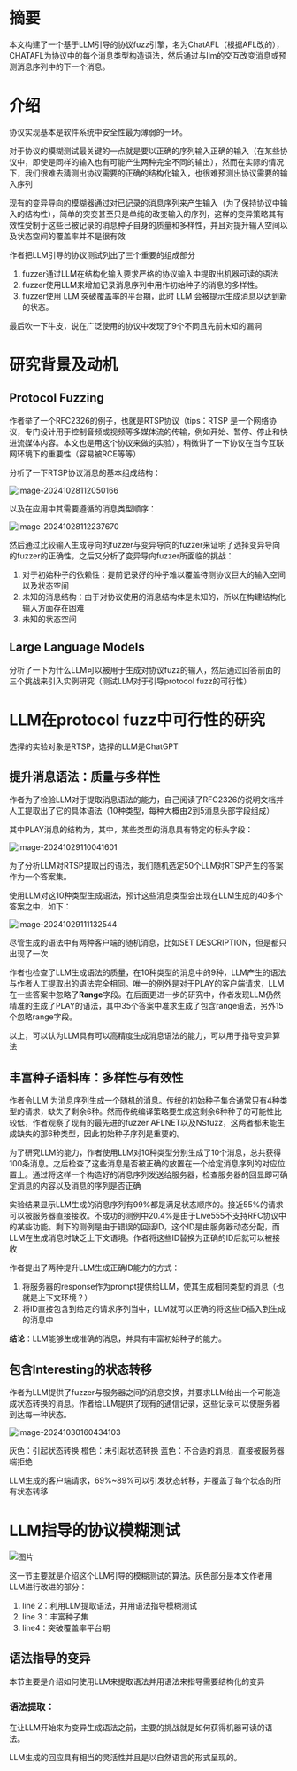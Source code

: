 # 摘要

本文构建了一个基于LLM引导的协议fuzz引擎，名为ChatAFL（根据AFL改的），CHATAFL为协议中的每个消息类型构造语法，然后通过与llm的交互改变消息或预测消息序列中的下一个消息。

# 介绍

协议实现基本是软件系统中安全性最为薄弱的一环。

对于协议的模糊测试最关键的一点就是要以正确的序列输入正确的输入（在某些协议中，即使是同样的输入也有可能产生两种完全不同的输出），然而在实际的情况下，我们很难去猜测出协议需要的正确的结构化输入，也很难预测出协议需要的输入序列

现有的变异导向的模糊器通过对已记录的消息序列来产生输入（为了保持协议中输入的结构性），简单的突变甚至只是单纯的改变输入的序列，这样的变异策略其有效性受制于这些已被记录的消息种子自身的质量和多样性，并且对提升输入空间以及状态空间的覆盖率并不是很有效

作者把LLM引导的协议测试列出了三个重要的组成部分

1. fuzzer通过LLM在结构化输入要求严格的协议输入中提取出机器可读的语法
2. fuzzer使用LLM来增加记录消息序列中用作初始种子的消息的多样性。
3. fuzzer使用 LLM 突破覆盖率的平台期，此时 LLM 会被提示生成消息以达到新的状态。

最后吹一下牛皮，说在广泛使用的协议中发现了9个不同且先前未知的漏洞

# 研究背景及动机

## Protocol Fuzzing

作者举了一个RFC2326的例子，也就是RTSP协议（tips：RTSP 是一个网络协议，专门设计用于控制音频或视频等多媒体流的传输，例如开始、暂停、停止和快进流媒体内容。本文也是用这个协议来做的实验），稍微讲了一下协议在当今互联网环境下的重要性（容易被RCE等等）

分析了一下RTSP协议消息的基本组成结构：

![image-20241028112050166](Large%20Language%20Model%20guided%20Protocol%20Fuzzing.assets/image-20241028112050166.png)

以及在应用中其需要遵循的消息类型顺序：

![image-20241028112237670](Large%20Language%20Model%20guided%20Protocol%20Fuzzing.assets/image-20241028112237670.png)

然后通过比较输入生成导向的fuzzer与变异导向的fuzzer来证明了选择变异导向的fuzzer的正确性，之后又分析了变异导向fuzzer所面临的挑战：

1. 对于初始种子的依赖性：提前记录好的种子难以覆盖待测协议巨大的输入空间以及状态空间
2. 未知的消息结构：由于对协议使用的消息结构体是未知的，所以在构建结构化输入方面存在困难
3. 未知的状态空间

## Large Language Models

分析了一下为什么LLM可以被用于生成对协议fuzz的输入，然后通过回答前面的三个挑战来引入实例研究（测试LLM对于引导protocol fuzz的可行性）

# LLM在protocol fuzz中可行性的研究

选择的实验对象是RTSP，选择的LLM是ChatGPT

## 提升消息语法：质量与多样性

作者为了检验LLM对于提取消息语法的能力，自己阅读了RFC2326的说明文档并人工提取出了它的具体语法（10种类型，每种大概由2到5消息头部字段组成）

其中PLAY消息的结构为，其中，某些类型的消息具有特定的标头字段：

![image-20241029110041601](Large%20Language%20Model%20guided%20Protocol%20Fuzzing.assets/image-20241029110041601.png)

为了分析LLM对RTSP提取出的语法，我们随机选定50个LLM对RTSP产生的答案作为一个答案集。

使用LLM对这10种类型生成语法，预计这些消息类型会出现在LLM生成的40多个答案之中，如下：

![image-20241029111132544](Large%20Language%20Model%20guided%20Protocol%20Fuzzing.assets/image-20241029111132544.png)

尽管生成的语法中有两种客户端的随机消息，比如SET DESCRIPTION，但是都只出现了一次

作者也检查了LLM生成语法的质量，在10种类型的消息中的9种，LLM产生的语法与作者人工提取出的语法完全相同。唯一的例外是对于PLAY的客户端请求，LLM在一些答案中忽略了**Range**字段。在后面更进一步的研究中，作者发现LLM仍然精准的生成了PLAY的语法，其中35个答案中准求生成了包含range语法，另外15个忽略range字段。

以上，可以认为LLM具有可以高精度生成消息语法的能力，可以用于指导变异算法

## 丰富种子语料库：多样性与有效性	

作者令LLM 为消息序列生成一个随机的消息。传统的初始种子集合通常只有4种类型的请求，缺失了剩余6种。然而传统编译策略要生成这剩余6种种子的可能性比较低，作者观察了现有的最先进的fuzzer AFLNET以及NSfuzz，这两者都未能生成缺失的那6种类型，因此初始种子序列是重要的。

为了研究LLM的能力，作者使用LLM对10种类型分别生成了10个消息，总共获得100条消息。之后检查了这些消息是否被正确的放置在一个给定消息序列的对应位置上。通过将这样一个构造好的消息序列发送给服务器，检查服务器的回显即可确定消息的内容以及消息的序列是否正确

实验结果显示LLM生成的消息序列有99%都是满足状态顺序的。接近55%的请求可以被服务器直接接收。不成功的测例中20.4%是由于Live555不支持RFC协议中的某些功能。剩下的测例是由于错误的回话ID，这个ID是由服务器动态分配，而LLM在生成消息时缺乏上下文语境。作者将这些ID替换为正确的ID后就可以被接收

作者提出了两种提升LLM生成正确ID能力的方式：

1. 将服务器的response作为prompt提供给LLM，使其生成相同类型的消息（也就是上下文环境？）
2. 将ID直接包含到给定的请求序列当中，LLM就可以正确的将这些ID插入到生成的消息中

**结论**：LLM能够生成准确的消息，并具有丰富初始种子的能力。

## 包含Interesting的状态转移

作者为LLM提供了fuzzer与服务器之间的消息交换，并要求LLM给出一个可能造成状态转换的消息。作者给LLM提供了现有的通信记录，这些记录可以使服务器到达每一种状态。

![image-20241030160434103](Large%20Language%20Model%20guided%20Protocol%20Fuzzing.assets/image-20241030160434103.png)

灰色：引起状态转换   橙色：未引起状态转换   蓝色：不合适的消息，直接被服务器端拒绝

LLM生成的客户端请求，69%~89%可以引发状态转移，并覆盖了每个状态的所有状态转移

# LLM指导的协议模糊测试

![图片](Large%20Language%20Model%20guided%20Protocol%20Fuzzing.assets/640.png)

这一节主要就是介绍这个LLM引导的模糊测试的算法。灰色部分是本文作者用LLM进行改进的部分：

1. line 2：利用LLM提取语法，并用语法指导模糊测试
2. line 3：丰富种子集
3. line4：突破覆盖率平台期

## 语法指导的变异

本节主要是介绍如何使用LLM来提取语法并用语法来指导需要结构化的变异

### 语法提取：

在让LLM开始来为变异生成语法之前，主要的挑战就是如何获得机器可读的语法。

LLM生成的回应具有相当的灵活性并且是以自然语言的形式呈现的。